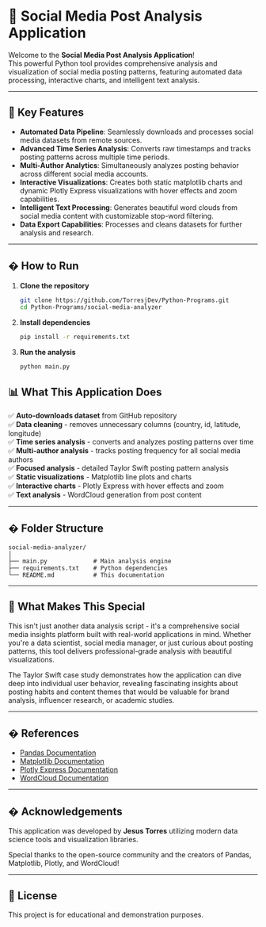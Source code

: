 # 📱 Social Media Post Analysis Application

Welcome to the **Social Media Post Analysis Application**!  
This powerful Python tool provides comprehensive analysis and visualization of social media posting patterns, featuring automated data processing, interactive charts, and intelligent text analysis.

---

## 🚀 Key Features

- **Automated Data Pipeline**: Seamlessly downloads and processes social media datasets from remote sources.
- **Advanced Time Series Analysis**: Converts raw timestamps and tracks posting patterns across multiple time periods.
- **Multi-Author Analytics**: Simultaneously analyzes posting behavior across different social media accounts.
- **Interactive Visualizations**: Creates both static matplotlib charts and dynamic Plotly Express visualizations with hover effects and zoom capabilities.
- **Intelligent Text Processing**: Generates beautiful word clouds from social media content with customizable stop-word filtering.
- **Data Export Capabilities**: Processes and cleans datasets for further analysis and research.

---

## �️ How to Run

1. **Clone the repository**

   ```bash
   git clone https://github.com/TorresjDev/Python-Programs.git
   cd Python-Programs/social-media-analyzer
   ```

2. **Install dependencies**

   ```bash
   pip install -r requirements.txt
   ```

3. **Run the analysis**
   ```bash
   python main.py
   ```

## 📊 What This Application Does

✅ **Auto-downloads dataset** from GitHub repository  
✅ **Data cleaning** - removes unnecessary columns (country, id, latitude, longitude)  
✅ **Time series analysis** - converts and analyzes posting patterns over time  
✅ **Multi-author analysis** - tracks posting frequency for all social media authors  
✅ **Focused analysis** - detailed Taylor Swift posting pattern analysis  
✅ **Static visualizations** - Matplotlib line plots and charts  
✅ **Interactive charts** - Plotly Express with hover effects and zoom  
✅ **Text analysis** - WordCloud generation from post content

---

## � Folder Structure

```
social-media-analyzer/
│
├── main.py             # Main analysis engine
├── requirements.txt    # Python dependencies
└── README.md           # This documentation
```

---

## 🎯 What Makes This Special

This isn't just another data analysis script - it's a comprehensive social media insights platform built with real-world applications in mind. Whether you're a data scientist, social media manager, or just curious about posting patterns, this tool delivers professional-grade analysis with beautiful visualizations.

The Taylor Swift case study demonstrates how the application can dive deep into individual user behavior, revealing fascinating insights about posting habits and content themes that would be valuable for brand analysis, influencer research, or academic studies.

---

## � References

- [Pandas Documentation](https://pandas.pydata.org/docs/)
- [Matplotlib Documentation](https://matplotlib.org/stable/contents.html)
- [Plotly Express Documentation](https://plotly.com/python/plotly-express/)
- [WordCloud Documentation](https://pypi.org/project/wordcloud/)

---

## � Acknowledgements

This application was developed by **Jesus Torres** utilizing modern data science tools and visualization libraries.

Special thanks to the open-source community and the creators of Pandas, Matplotlib, Plotly, and WordCloud!

---

## 📝 License

This project is for educational and demonstration purposes.
